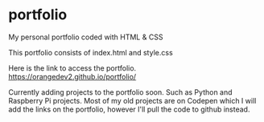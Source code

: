# portfolio
My personal portfolio coded with HTML &amp; CSS

This portfolio consists of index.html and style.css

Here is the link to access the portfolio.
https://orangedev2.github.io/portfolio/

Currently adding projects to the portfolio soon.  Such as Python and Raspberry Pi projects.  Most of my old projects are on Codepen which I will add the links on the portfolio, however I'll pull the code to github instead.

